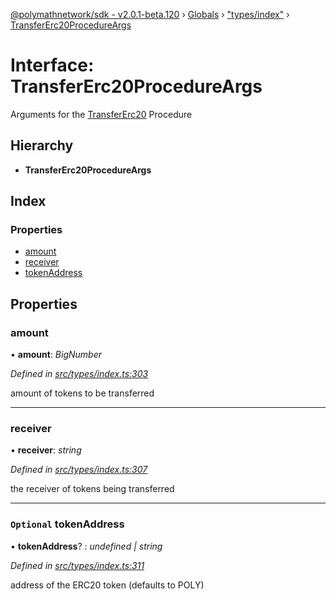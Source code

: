 [@polymathnetwork/sdk - v2.0.1-beta.120](../README.md) › [Globals](../globals.md) › ["types/index"](../modules/_types_index_.md) › [TransferErc20ProcedureArgs](_types_index_.transfererc20procedureargs.md)

# Interface: TransferErc20ProcedureArgs

Arguments for the [TransferErc20](../enums/_types_index_.proceduretype.md#transfererc20) Procedure

## Hierarchy

- **TransferErc20ProcedureArgs**

## Index

### Properties

- [amount](_types_index_.transfererc20procedureargs.md#amount)
- [receiver](_types_index_.transfererc20procedureargs.md#receiver)
- [tokenAddress](_types_index_.transfererc20procedureargs.md#optional-tokenaddress)

## Properties

### amount

• **amount**: _BigNumber_

_Defined in [src/types/index.ts:303](https://github.com/PolymathNetwork/polymath-sdk/blob/1da5bc5/src/types/index.ts#L303)_

amount of tokens to be transferred

---

### receiver

• **receiver**: _string_

_Defined in [src/types/index.ts:307](https://github.com/PolymathNetwork/polymath-sdk/blob/1da5bc5/src/types/index.ts#L307)_

the receiver of tokens being transferred

---

### `Optional` tokenAddress

• **tokenAddress**? : _undefined | string_

_Defined in [src/types/index.ts:311](https://github.com/PolymathNetwork/polymath-sdk/blob/1da5bc5/src/types/index.ts#L311)_

address of the ERC20 token (defaults to POLY)
